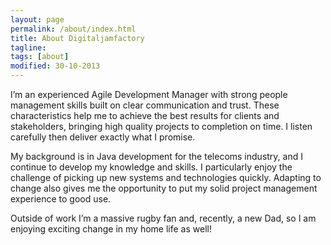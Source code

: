 ```yaml
---
layout: page
permalink: /about/index.html
title: About Digitaljamfactory
tagline: 
tags: [about]
modified: 30-10-2013
---
```


I’m an experienced Agile Development Manager with strong people management skills built on clear communication and trust. These characteristics help me to achieve the best results for clients and stakeholders, bringing high quality projects to completion on time. I listen carefully then deliver exactly what I promise.

My background is in Java development for the telecoms industry, and I continue to develop my knowledge and skills. I particularly enjoy the challenge of picking up new systems and technologies quickly. Adapting to change also gives me the opportunity to put my solid project management experience to good use.

Outside of work I’m a massive rugby fan and, recently, a new Dad, so I am enjoying exciting change in my home life as well!
